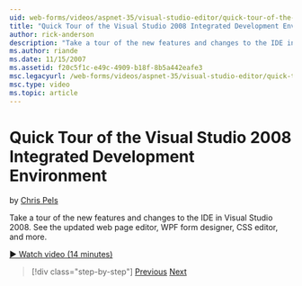 ```yaml
---
uid: web-forms/videos/aspnet-35/visual-studio-editor/quick-tour-of-the-visual-studio-2008-integrated-development-environment
title: "Quick Tour of the Visual Studio 2008 Integrated Development Environment | Microsoft Docs"
author: rick-anderson
description: "Take a tour of the new features and changes to the IDE in Visual Studio 2008. See the updated web page editor, WPF form designer, CSS editor, and more."
ms.author: riande
ms.date: 11/15/2007
ms.assetid: f20c5f1c-e49c-4909-b18f-8b5a442eafe3
msc.legacyurl: /web-forms/videos/aspnet-35/visual-studio-editor/quick-tour-of-the-visual-studio-2008-integrated-development-environment
msc.type: video
ms.topic: article
---
```

# Quick Tour of the Visual Studio 2008 Integrated Development Environment

by [Chris Pels](https://twitter.com/chrispels)

Take a tour of the new features and changes to the IDE in Visual Studio 2008. See the updated web page editor, WPF form designer, CSS editor, and more.

[&#9654; Watch video (14 minutes)](https://channel9.msdn.com/Blogs/ASP-NET-Site-Videos/quick-tour-of-the-visual-studio-2008-integrated-development-environment)

> [!div class="step-by-step"]
> [Previous](intellisense-for-jscript-and-aspnet-ajax.md)
> [Next](creating-and-modifying-a-css-file.md)
